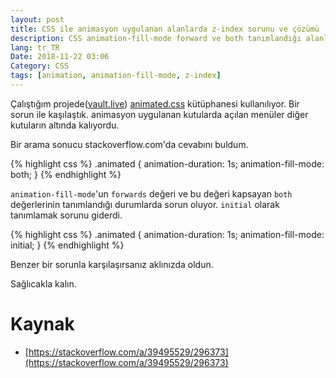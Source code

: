 ```yaml
---
layout: post
title: CSS ile animasyon uygulanan alanlarda z-index sorunu ve çözümü
description: CSS animation-fill-mode forward ve both tanımlandığı alanlarda zindex sorunu
lang: tr_TR
Date: 2018-11-22 03:06
Category: CSS
tags: [animation, animation-fill-mode, z-index]
---
```


Çalıştığım projede([vault.live](http://vault.com/)) [animated.css](https://daneden.github.io/animate.css/) kütüphanesi kullanılıyor. Bir sorun ile kaşılaştık. animasyon uygulanan kutularda açılan menüler diğer kutuların altında kalıyordu. 

Bir arama sonucu stackoverflow.com'da cevabını buldum.

{% highlight css %}
.animated {
	animation-duration: 1s;
	animation-fill-mode: both;
}
{% endhighlight %}

`animation-fill-mode`'un `forwards` değeri ve bu değeri kapsayan `both` değerlerinin tanımlandığı durumlarda sorun oluyor. `initial` olarak tanımlamak sorunu giderdi.

{% highlight css %}
.animated {
	animation-duration: 1s;
	animation-fill-mode: initial;
}
{% endhighlight %}

Benzer bir sorunla karşılaşırsanız aklınızda oldun.

Sağlıcakla kalın.

# Kaynak

 - [https://stackoverflow.com/a/39495529/296373](https://stackoverflow.com/a/39495529/296373)